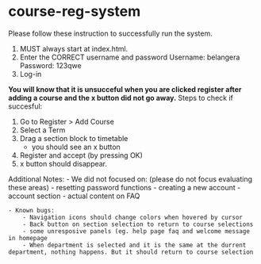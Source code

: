 # course-reg-system

Please follow these instruction to successfully run the system.
1. MUST always start at index.html. 
2. Enter the CORRECT username and password
    Username: belangera
    Password: 123qwe
3. Log-in

**You will know that it is unsucceful when you are clicked register after adding a course and the x button did not go away.**
Steps to check if succesful:
1. Go to Register > Add Course
2. Select a Term
3. Drag a section block to timetable
    - you should see an x button
4. Register and accept (by pressing OK)
5. x button should disappear.


Additional Notes:
    - We did not focused on: (please do not focus evaluating these areas)
        - resetting password functions
        - creating a new account
        - account section
        - actual content on FAQ

    - Known bugs:
        - Navigation icons should change colors when hovered by cursor
        - Back button on section selection to return to course selections
        - some unresposive panels (eg. help page faq and welcome message in homepage
        - When department is selected and it is the same at the durrent department, nothing happens. But it should return to course selection

